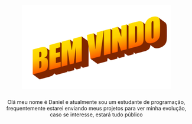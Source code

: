<h1 align=center >

<img src='./assets/wordart.png' width=80%>

</h1>

<div align=center>
   
Olá meu nome é Daniel e atualmente sou um estudante de programação, frequentemente estarei enviando meus projetos para ver minha evolução, caso se interesse, estará tudo público 

</div>

<br>



<br>
  

